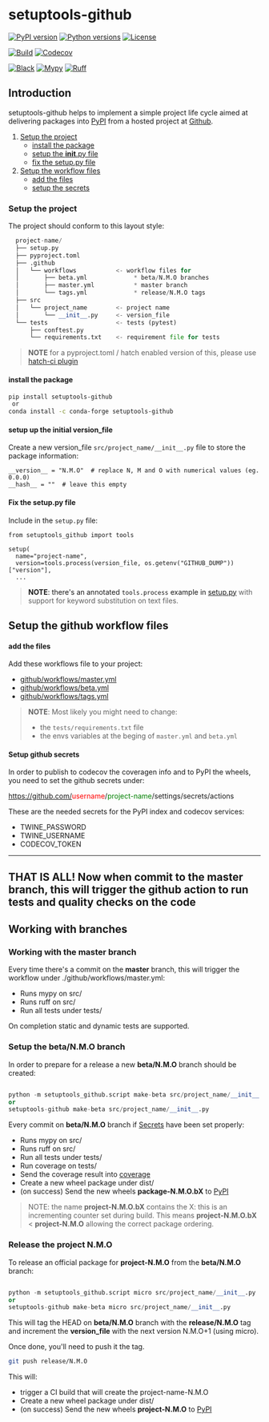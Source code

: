 # setuptools-github

[![PyPI version](https://img.shields.io/pypi/v/setuptools-github.svg?color=blue)](https://pypi.org/project/setuptools-github)
[![Python versions](https://img.shields.io/pypi/pyversions/setuptools-github.svg)](https://pypi.org/project/setuptools-github)
[![License](https://img.shields.io/badge/License-BSD_2--Clause-blue.svg)](https://opensource.org/licenses/BSD-2-Clause)

[![Build](https://github.com/cav71/setuptools-github/actions/workflows/master.yml/badge.svg)](https://github.com/cav71/setuptools-github/actions/workflows/master.yml)
[![Codecov](https://codecov.io/gh/cav71/setuptools-github/tree/master/graph/badge.svg?token=SIUMZ7MT5T)](https://codecov.io/gh/cav71/setuptools-github/tree/master)

[![Black](https://img.shields.io/badge/code%20style-black-000000.svg)](Black)
[![Mypy](https://img.shields.io/badge/types-Mypy-blue.svg)](https://mypy-lang.org/)
[![Ruff](https://img.shields.io/endpoint?url=https://raw.githubusercontent.com/astral-sh/ruff/main/assets/badge/v2.json)](https://github.com/astral-sh/ruff)


## Introduction
setuptools-github helps to implement a simple project life cycle
aimed at delivering packages into [PyPI](https://pypi.org) from a hosted project at
[Github](https://www.gitgub.com). 


1. [Setup the project](#quickstart)
    - [install the package](#install)
    - [setup the __init__.py file](#initfile)
    - [fix the setup.py file](#setuppy)
2. [Setup the workflow files](#worflows)
    - [add the files](#workflows-add-files)
    - [setup the secrets](#workflows-setup-secrets)

### Setup the project <a name="quickstart"/>

The project should conform to this layout style:
```python
  project-name/
  ├── setup.py
  ├── pyproject.toml
  ├── .github
  │   └── workflows           <- workflow files for
  │       ├── beta.yml             * beta/N.M.O branches
  │       ├── master.yml           * master branch
  │       └── tags.yml             * release/N.M.O tags
  ├── src
  │   └── project_name        <- project name
  │       └── __init__.py     <- version_file
  └── tests                   <- tests (pytest)
      ├── conftest.py
      └── requirements.txt    <- requirement file for tests
```

> **NOTE** for a pyproject.toml / hatch enabled version of this, please use
> [hatch-ci plugin](https://pypi.org/project/hatch-ci)


#### install the package <a name="install"/>
```bash
pip install setuptools-github
 or
conda install -c conda-forge setuptools-github
```

#### setup up the initial version_file <a name="initfile"/>
Create a new version_file `src/project_name/__init__.py` file to store the package information:
```
__version__ = "N.M.O"  # replace N, M and O with numerical values (eg. 0.0.0)
__hash__ = ""  # leave this empty
```

#### Fix the setup.py file <a name="setuppy"/>
Include in the `setup.py` file:
```
from setuptools_github import tools

setup(
  name="project-name",
  version=tools.process(version_file, os.getenv("GITHUB_DUMP"))["version"],
  ...
```
> **NOTE**: there's an annotated `tools.process` example in [setup.py](https://raw.githubusercontent.com/cav71/setuptools-github/master/setup.py)
> with support for keyword substitution on text files.

## Setup the github workflow files <a name="worflows"/>

#### add the files <a name="workflows-add-files"/>
Add these workflows file to your project:

- [github/workflows/master.yml](https://github.com/cav71/setuptools-github/blob/master/.github/workflows/master.yml)
- [github/workflows/beta.yml](https://github.com/cav71/setuptools-github/blob/master/.github/workflows/beta.yml)
- [github/workflows/tags.yml](https://github.com/cav71/setuptools-github/blob/master/.github/workflows/tags.yml)

> **NOTE**: Most likely you might need to change:
> - the `tests/requirements.txt` file
> - the envs variables at the beging of `master.yml` and `beta.yml`

#### Setup github secrets <a name="workflows-setup-secrets"/>
In order to publish to codecov the coveragen info and to PyPI the wheels,
you need to set the github secrets under:

https://github.com/<span style="color: red">username</span>/<span style="color: green">project-name</span>/settings/secrets/actions

These are the needed secrets for the PyPI index and codecov services:
- TWINE_PASSWORD
- TWINE_USERNAME
- CODECOV_TOKEN

---
THAT IS ALL! Now when commit to the master branch, this will trigger the 
github action to run tests and quality checks on the code 
---

## Working with branches

### Working with the master branch

Every time there's a commit on the **master** branch, this will trigger
the workflow under ./github/workflows/master.yml:
- Runs mypy on src/
- Runs ruff on src/
- Run all tests under tests/

On completion static and dynamic tests are supported.

### Setup the beta/N.M.O branch

In order to prepare for a release a new **beta/N.M.O** branch should be created:
```python

python -m setuptools_github.script make-beta src/project_name/__init__.py 
or
setuptools-github make-beta src/project_name/__init__.py
```

Every commit on **beta/N.M.O** branch if [Secrets](#add-secrets) have been set
properly:
- Runs mypy on src/
- Runs ruff on src/
- Run all tests under tests/
- Run coverage on tests/
- Send the coverage result into [coverage](https://coverage.io)
- Create a new wheel package under dist/
- (on success) Send the new wheels **package-N.M.O.bX** to [PyPI](https://pypi.org)

> NOTE: the name **project-N.M.O.bX** contains the X: this is an
> incrementing counter set during build.
> This means **project-N.M.O.bX** < **project-N.M.O** allowing 
> the correct package ordering.

### Release the project N.M.O
To release an official package for **project-N.M.O** from
the **beta/N.M.O** branch:
```python

python -m setuptools_github.script micro src/project_name/__init__.py
or
setuptools-github make-beta micro src/project_name/__init__.py
```
This will tag the HEAD on **beta/N.M.O** branch 
with the **release/N.M.O** tag and increment the **version_file** with the
next version N.M.O+1 (using micro).

Once done, you'll need to push it the tag.
```bash
git push release/N.M.O
```
This will:
- trigger a CI build that will create the project-name-N.M.O
- Create a new wheel package under dist/
- (on success) Send the new wheels **project-N.M.O** to [PyPI](https://pypi.org)
